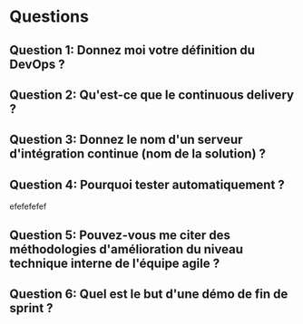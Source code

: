 # Questions

## Question 1: Donnez moi votre définition du DevOps ?

## Question 2: Qu'est-ce que le continuous delivery ?

## Question 3: Donnez le nom d'un serveur d'intégration continue (nom de la solution) ?

## Question 4: Pourquoi tester automatiquement ?
efefefefef
## Question 5: Pouvez-vous me citer des méthodologies d'amélioration du niveau technique interne de l'équipe agile ?

## Question 6: Quel est le but d'une démo de fin de sprint ?
